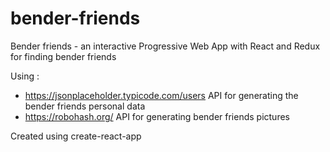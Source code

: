 # bender-friends

Bender friends - an interactive Progressive Web App with React and Redux for finding bender friends

Using :

- https://jsonplaceholder.typicode.com/users API for generating the bender friends personal data
- https://robohash.org/ API for generating bender friends pictures

Created using create-react-app
